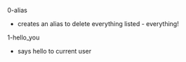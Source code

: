 0-alias
* creates an alias to delete everything listed - everything!

1-hello_you
* says hello to current user
